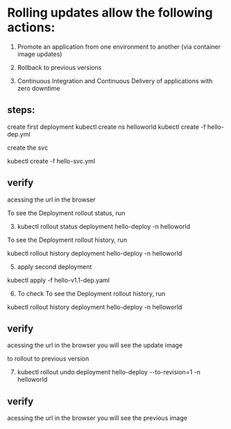 # Rolling updates allow the following actions:

1. Promote an application from one environment to another (via container image updates)

2. Rollback to previous versions

3. Continuous Integration and Continuous Delivery of applications with zero downtime

## steps:

create first deployment
kubectl create ns helloworld
 kubectl create -f hello-dep.yml

create the svc

kubectl create -f hello-svc.yml

## verify 
 
 acessing the url in the browser

To see the Deployment rollout status, run 

3. kubectl rollout status deployment hello-deploy -n helloworld

To see the Deployment rollout history, run 

kubectl rollout history deployment hello-deploy -n helloworld

5. apply second deployment

kubectl apply -f hello-v1.1-dep.yaml

6. To check To see the Deployment rollout history, run 

 kubectl rollout history deployment hello-deploy -n helloworld

## verify 
 
 acessing the url in the browser you will see the update image


to rollout to previous version

7. kubectl rollout undo deployment hello-deploy --to-revision=1 -n helloworld


## verify 
 
 acessing the url in the browser you will see the previous image

